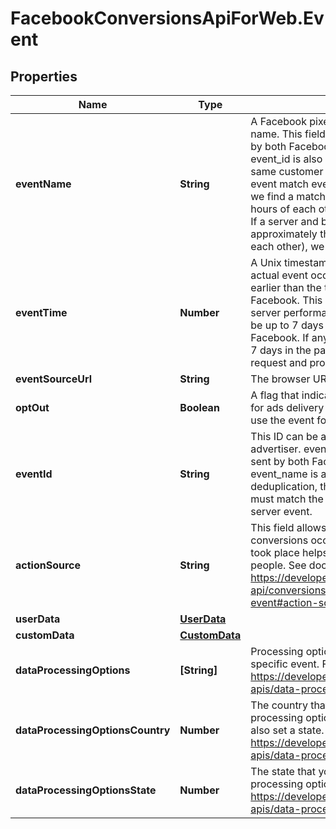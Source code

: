 # FacebookConversionsApiForWeb.Event

## Properties
Name | Type | Description | Notes
------------ | ------------- | ------------- | -------------
**eventName** | **String** | A Facebook pixel Standard Event or Custom Event name. This field is used to deduplicate events sent by both Facebook Pixel and Conversions API. event_id is also used in deduplication. For the same customer action, event from the browser event match event_name from the server event. If we find a match between events sent within 48 hours of each other, we only consider the first one. If a server and browser event arrive at approximately the same time (within 5 minutes of each other), we favor the browser event. | 
**eventTime** | **Number** | A Unix timestamp in seconds indicating when the actual event occurred. The specified time may be earlier than the time you send the event to Facebook. This is to enable batch processing and server performance optimization. event_time can be up to 7 days before you send an event to Facebook. If any event_time in data is greater than 7 days in the past, we return an error for the entire request and process no events. | 
**eventSourceUrl** | **String** | The browser URL where the event happened. | [optional] 
**optOut** | **Boolean** | A flag that indicates we should not use this event for ads delivery optimization. If set to true, we only use the event for attribution. | [optional] 
**eventId** | **String** | This ID can be any unique string chosen by the advertiser. event_id is used to deduplicate events sent by both Facebook Pixel and Conversions API. event_name is also used in deduplication. For deduplication, the eventID from a browser event must match the event_id in the corresponding server event. | [optional] 
**actionSource** | **String** | This field allows you to specify where your conversions occurred. Knowing where your events took place helps ensure your ads go to the right people. See docs for the allowable values. https://developers.facebook.com/docs/marketing-api/conversions-api/parameters/server-event#action-source | 
**userData** | [**UserData**](UserData.md) |  | 
**customData** | [**CustomData**](CustomData.md) |  | [optional] 
**dataProcessingOptions** | **[String]** | Processing options you would like to enable for a specific event. For more details see: https://developers.facebook.com/docs/marketing-apis/data-processing-options. | [optional] 
**dataProcessingOptionsCountry** | **Number** | The country that you want to associate to this data processing option. If you set a country, you must also set a state. For more details see: https://developers.facebook.com/docs/marketing-apis/data-processing-options | [optional] 
**dataProcessingOptionsState** | **Number** | The state that you want to associate with this data processing option. For more details see: https://developers.facebook.com/docs/marketing-apis/data-processing-options. | [optional] 


